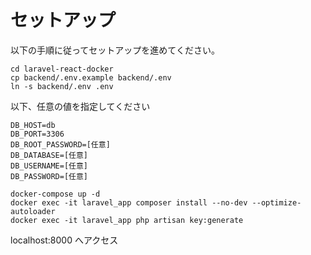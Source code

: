 # セットアップ
以下の手順に従ってセットアップを進めてください。
```
cd laravel-react-docker
cp backend/.env.example backend/.env
ln -s backend/.env .env
```

以下、任意の値を指定してください
```
DB_HOST=db
DB_PORT=3306
DB_ROOT_PASSWORD=[任意]
DB_DATABASE=[任意]
DB_USERNAME=[任意]
DB_PASSWORD=[任意]
```

```
docker-compose up -d
docker exec -it laravel_app composer install --no-dev --optimize-autoloader
docker exec -it laravel_app php artisan key:generate
```

localhost:8000 へアクセス
